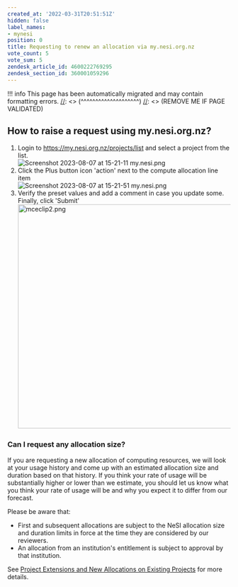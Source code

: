 ```yaml
---
created_at: '2022-03-31T20:51:51Z'
hidden: false
label_names:
- mynesi
position: 0
title: Requesting to renew an allocation via my.nesi.org.nz
vote_count: 5
vote_sum: 5
zendesk_article_id: 4600222769295
zendesk_section_id: 360001059296
---
```




[//]: <> (REMOVE ME IF PAGE VALIDATED)
[//]: <> (vvvvvvvvvvvvvvvvvvvv)
!!! info
    This page has been automatically migrated and may contain formatting errors.
[//]: <> (^^^^^^^^^^^^^^^^^^^^)
[//]: <> (REMOVE ME IF PAGE VALIDATED)

<h2 id="01FZGWBZBC2HRNRMM9RXFH2WR5">How to raise a request using my.nesi.org.nz?</h2>
<ol>
<li>Login to <a href="https://my.nesi.org.nz/projects/list">https://my.nesi.org.nz/projects/list</a> and select a project from the list.<br><img src="https://support.nesi.org.nz/hc/article_attachments/7614368934415" alt="Screenshot 2023-08-07 at 15-21-11 my.nesi.png">
</li>
<li>Click the Plus button icon 'action' next to the compute allocation line item <br><img src="https://support.nesi.org.nz/hc/article_attachments/7614368936079" alt="Screenshot 2023-08-07 at 15-21-51 my.nesi.png">
</li>
<li>Verify the preset values and add a comment in case you update some. <br>Finally, click 'Submit' <br><img src="https://support.nesi.org.nz/hc/article_attachments/4600269021199" alt="mceclip2.png" width="636" height="505">
</li>
</ol>
<h3 id="01FZGWAGDRM2ZFQHW5XYY4FP4G">Can I request any allocation size?</h3>
<p>If you are requesting a new allocation of computing resources, we will look at your usage history and come up with an estimated allocation size and duration based on that history. If you think your rate of usage will be substantially higher or lower than we estimate, you should let us know what you think your rate of usage will be and why you expect it to differ from our forecast.</p><p>Please be aware that:</p><ul>
<li>First and subsequent allocations are subject to the NeSI allocation size and duration limits in force at the time they are considered by our reviewers.</li>
<li>An allocation from an institution's entitlement is subject to approval by that institution.</li>
</ul>
<p>See <a href="https://support.nesi.org.nz/hc/en-gb/articles/360000202196" target="_blank" rel="noopener noreferrer">Project Extensions and New Allocations on Existing Projects</a> for more details.</p>
<p> </p>